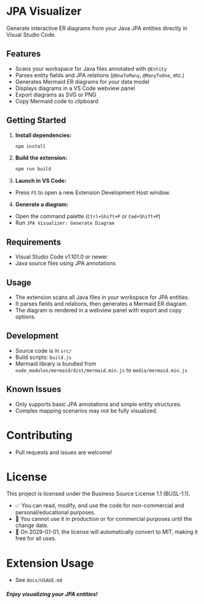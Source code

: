 # JPA Visualizer

Generate interactive ER diagrams from your Java JPA entities directly in Visual Studio Code.

## Features

- Scans your workspace for Java files annotated with `@Entity`
- Parses entity fields and JPA relations (`@OneToMany`, `@ManyToOne`, etc.)
- Generates Mermaid ER diagrams for your data model
- Displays diagrams in a VS Code webview panel
- Export diagrams as SVG or PNG
- Copy Mermaid code to clipboard

## Getting Started

1. **Install dependencies:**
   ```sh
   npm install
2. **Build the extension:**
   ```sh
   npm run build
3. **Launch in VS Code:**
- Press `F5` to open a new Extension Development Host window.

4. **Generate a diagram:**
- Open the command palette (`Ctrl+Shift+P` or `Cmd+Shift+P`)
- Run `JPA Visualizer: Generate Diagram`

## Requirements
- Visual Studio Code v1.101.0 or newer
- Java source files using JPA annotations
## Usage
- The extension scans all Java files in your workspace for JPA entities.
- It parses fields and relations, then generates a Mermaid ER diagram.
- The diagram is rendered in a webview panel with export and copy options.
## Development
- Source code is in `src/`
- Build scripts: `build.js`
- Mermaid library is bundled from `node_modules/mermaid/dist/mermaid.min.js` to `media/mermaid.min.js`
## Known Issues
- Only supports basic JPA annotations and simple entity structures.
- Complex mapping scenarios may not be fully visualized.
# Contributing
- Pull requests and issues are welcome!
# License
This project is licensed under the Business Source License 1.1 (BUSL-1.1).
- ✅ You can read, modify, and use the code for non-commercial and personal/educational purposes.
- 🚫 You cannot use it in production or for commercial purposes until the change date.
- 📅 On 2029-01-01, the license will automatically convert to MIT, making it free for all uses.
# Extension Usage
- See `docs/USAGE.md`

##### Enjoy visualizing your JPA entities!
